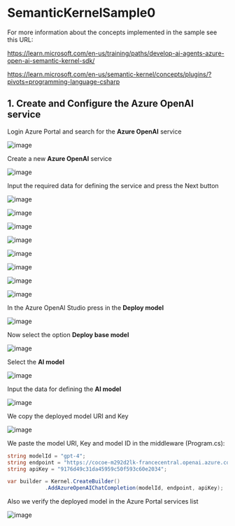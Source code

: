 # SemanticKernelSample0

For more information about the concepts implemented in the sample see this URL: 

https://learn.microsoft.com/en-us/training/paths/develop-ai-agents-azure-open-ai-semantic-kernel-sdk/

https://learn.microsoft.com/en-us/semantic-kernel/concepts/plugins/?pivots=programming-language-csharp

## 1. Create and Configure the Azure OpenAI service

Login Azure Portal and search for the **Azure OpenAI** service 

![image](https://github.com/user-attachments/assets/05aad478-92f0-47b4-8abe-01831620fbc1)

Create a new **Azure OpenAI** service

![image](https://github.com/user-attachments/assets/b637be9e-7eca-442f-9b50-536b31191c84)

Input the required data for defining the service and press the Next button

![image](https://github.com/user-attachments/assets/afb38d18-ae9e-4251-92d5-3cc85999881c)

![image](https://github.com/user-attachments/assets/f5e04951-4f2c-4812-b0f3-6ebf4d59c37a)

![image](https://github.com/user-attachments/assets/753347c8-747f-416e-a133-a08b1d6e17f5)

![image](https://github.com/user-attachments/assets/ecd7885e-da9e-4ce1-b568-4fb332f52ec7)

![image](https://github.com/user-attachments/assets/a068e83e-122d-4865-9ec3-1636bef2c660)

![image](https://github.com/user-attachments/assets/1944dfc4-afff-4b65-b494-ee79634ad11b)

![image](https://github.com/user-attachments/assets/6daca8cd-d4a2-476e-aa45-f0614d62ba58)

![image](https://github.com/user-attachments/assets/9bcb0b48-27b8-42ef-9442-c3dbe5dd58cb)

In the Azure OpenAI Studio press in the **Deploy model**

![image](https://github.com/user-attachments/assets/34936d15-d9a0-49fa-996a-bf2e08d80c38)

Now select the option **Deploy base model**

![image](https://github.com/user-attachments/assets/d742730a-f487-41a7-8103-a44e6fb87988)

Select the **AI model** 

![image](https://github.com/user-attachments/assets/c1a48ec7-aef3-4c3b-bf9e-d4b723f66dd5)

Input the data for defining the **AI model**

![image](https://github.com/user-attachments/assets/44fb5a2a-f94b-4ef0-8219-22f0ca56f746)

We copy the deployed model URI and Key

![image](https://github.com/user-attachments/assets/ed4e8744-8309-4f9c-8214-d1e017208a1a)

We paste the model URI, Key and model ID in the middleware (Program.cs):

```csharp
string modelId = "gpt-4";
string endpoint = "https://cocoe-m292d2lk-francecentral.openai.azure.com/";
string apiKey = "9176d49c31da45959c50f593c60e2034";

var builder = Kernel.CreateBuilder()
            .AddAzureOpenAIChatCompletion(modelId, endpoint, apiKey);
```

Also we verify the deployed model in the Azure Portal services list

![image](https://github.com/user-attachments/assets/70048718-682d-4ffe-9b12-cce3726586c0)
